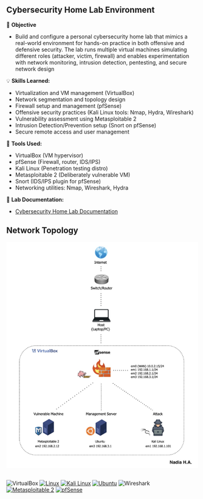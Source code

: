 ## Cybersecurity Home Lab Environment

📌 **Objective**
- Build and configure a personal cybersecurity home lab that mimics a real-world environment for hands-on practice in both offensive and defensive security. The lab runs multiple virtual machines simulating different roles (attacker, victim, firewall) and enables experimentation with network monitoring, intrusion detection, pentesting, and secure network design


💡 **Skills Learned:**
- Virtualization and VM management (VirtualBox)
- Network segmentation and topology design
- Firewall setup and management (pfSense)
- Offensive security practices (Kali Linux tools: Nmap, Hydra, Wireshark)
- Vulnerability assessment using Metasploitable 2
- Intrusion Detection/Prevention setup (Snort on pfSense)
- Secure remote access and user management


🔧 **Tools Used:**
- VirtualBox (VM hypervisor)
- pfSense (Firewall, router, IDS/IPS)
- Kali Linux (Penetration testing distro)
- Metasploitable 2 (Deliberately vulnerable VM)
- Snort (IDS/IPS plugin for pfSense)
- Networking utilities: Nmap, Wireshark, Hydra


📂 **Lab Documentation:**

- <a href="https://github.com/nadiansh/Cybersecurity-Home-Lab-Environment/blob/main/nsh_tkh_p1_project_report.pdf">Cybersecurity
Home Lab Documentation</a>


## Network Topology

![image alt](https://github.com/nadiansh/Cybersecurity-Home-Lab-Environment/blob/main/Network%20Topology-nadiansh.jpeg?raw=true)

## 
![VirtualBox](https://img.shields.io/badge/VirtualBox-Oracle-blue?logo=virtualbox&logoColor=white)
[![Linux](https://img.shields.io/badge/Linux-FCC624?logo=linux&logoColor=black)](#)
[![Kali Linux](https://img.shields.io/badge/Kali%20Linux-557C94?logo=kalilinux&logoColor=fff)](#)
[![Ubuntu](https://img.shields.io/badge/Ubuntu-E95420?logo=ubuntu&logoColor=white)](#)
![Wireshark](https://img.shields.io/badge/Wireshark-Network%20Analyzer-blue?logo=wireshark&logoColor=white)
[![Metasploitable 2](https://img.shields.io/badge/Metasploitable-2-red?logo=metasploit&logoColor=white)](https://sourceforge.net/projects/metasploitable/)
[![pfSense](https://img.shields.io/badge/pfSense-Firewall-blue?logo=fortinet&logoColor=white)](https://www.pfsense.org/)



